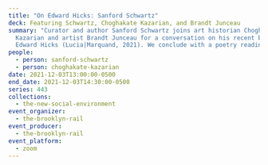 ```yaml
---
title: "On Edward Hicks: Sanford Schwartz"
deck: Featuring Schwartz, Choghakate Kazarian, and Brandt Junceau
summary: "Curator and author Sanford Schwartz joins art historian Choghakate
  Kazarian and artist Brandt Junceau for a conversation on his recent book On
  Edward Hicks (Lucia|Marquand, 2021). We conclude with a poetry reading. "
people:
  - person: sanford-schwartz
  - person: choghakate-kazarian
date: 2021-12-03T13:00:00-0500
end_date: 2021-12-03T14:30:00-0500
series: 443
collections:
  - the-new-social-environment
event_organizer:
  - the-brooklyn-rail
event_producer:
  - the-brooklyn-rail
event_platform:
  - zoom
---
```

